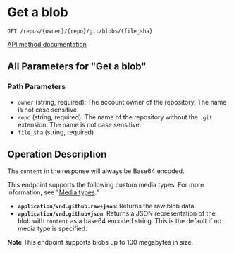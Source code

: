 # Get a blob

`GET /repos/{owner}/{repo}/git/blobs/{file_sha}`

[API method documentation](https://docs.github.com/rest/git/blobs#get-a-blob)

## All Parameters for "Get a blob"

### Path Parameters

- `owner` (string, required): The account owner of the repository. The name is not case sensitive.
- `repo` (string, required): The name of the repository without the `.git` extension. The name is not case sensitive.
- `file_sha` (string, required)

## Operation Description

The `content` in the response will always be Base64 encoded.

This endpoint supports the following custom media types. For more information, see "[Media types](https://docs.github.com/rest/using-the-rest-api/getting-started-with-the-rest-api#media-types)."

- **`application/vnd.github.raw+json`**: Returns the raw blob data.
- **`application/vnd.github+json`**: Returns a JSON representation of the blob with `content` as a base64 encoded string. This is the default if no media type is specified.

**Note** This endpoint supports blobs up to 100 megabytes in size.
